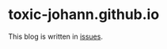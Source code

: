 # toxic-johann.github.io

This blog is written in [issues](https://github.com/toxic-johann/toxic-johann.github.io/issues).

